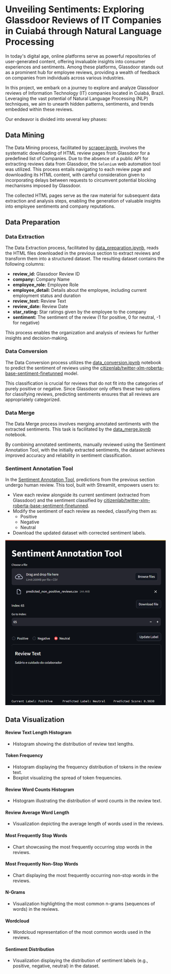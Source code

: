 # Unveiling Sentiments: Exploring Glassdoor Reviews of IT Companies in Cuiabá through Natural Language Processing

In today's digital age, online platforms serve as powerful repositories of user-generated content, offering invaluable insights into consumer experiences and sentiments. Among these platforms, Glassdoor stands out as a prominent hub for employee reviews, providing a wealth of feedback on companies from individuals across various industries.

In this project, we embark on a journey to explore and analyze Glassdoor reviews of Information Technology (IT) companies located in Cuiabá, Brazil. Leveraging the vast potential of Natural Language Processing (NLP) techniques, we aim to unearth hidden patterns, sentiments, and trends embedded within these reviews.

Our endeavor is divided into several key phases:

## Data Mining
The Data Mining process, facilitated by [scraper.ipynb](/data_mining/scraper.ipynb), involves the systematic downloading of HTML review pages from Glassdoor for a predefined list of Companies. Due to the absence of a public API for extracting reviews data from Glassdoor, the `Selenium` web automation tool was utilized. This process entails navigating to each review page and downloading its HTML content, with careful consideration given to incorporating delays between requests to circumvent potential blocking mechanisms imposed by Glassdoor.

The collected HTML pages serve as the raw material for subsequent data extraction and analysis steps, enabling the generation of valuable insights into employee sentiments and company reputations.

## Data Preparation

### Data Extraction
The Data Extraction process, facilitated by [data_preparation.ipynb](/data_preparation/data_preparation.ipynb), reads the HTML files downloaded in the previous section to extract reviews and transform them into a structured dataset. The resulting dataset contains the following columns:

- **review_id:** Glassdoor Review ID
- **company:** Company Name
- **employee_role:** Employee Role
- **employee_detail:** Details about the employee, including current employment status and duration
- **review_text:** Review Text
- **review_date:** Review Date
- **star_rating:** Star ratings given by the employee to the company
- **sentiment:** The sentiment of the review (1 for positive, 0 for neutral, -1 for negative)

This process enables the organization and analysis of reviews for further insights and decision-making.



### Data Conversion
The Data Conversion process utilizes the [data_conversion.ipynb](/data_preparation/data_conversion.ipynb) notebook to predict the sentiment of reviews using the [citizenlab/twitter-xlm-roberta-base-sentiment-finetunned](https://huggingface.co/citizenlab/twitter-xlm-roberta-base-sentiment-finetunned) model.

This classification is crucial for reviews that do not fit into the categories of purely positive or negative. Since Glassdoor only offers these two options for classifying reviews, predicting sentiments ensures that all reviews are appropriately categorized.

### Data Merge
The Data Merge process involves merging annotated sentiments with the extracted sentiments. This task is facilitated by the [data_merge.ipynb](/data_preparation/data_merge.ipynb) notebook.

By combining annotated sentiments, manually reviewed using the Sentiment Annotation Tool, with the initially extracted sentiments, the dataset achieves improved accuracy and reliability in sentiment classification.

### Sentiment Annotation Tool
In the [Sentiment Annotation Tool](/data_preparation/annotation_tool.py), predictions from the previous section undergo human review. This tool, built with Streamlit, empowers users to:

- View each review alongside its current sentiment (extracted from Glassdoor) and the sentiment classified by [citizenlab/twitter-xlm-roberta-base-sentiment-finetunned](https://huggingface.co/citizenlab/twitter-xlm-roberta-base-sentiment-finetunned).
- Modify the sentiment of each review as needed, classifying them as:
  - Positive
  - Negative
  - Neutral
- Download the updated dataset with corrected sentiment labels.

![Sentiment Annotation Tool Preview](./data_preparation/annotation_tool_preview.png)

## Data Visualization

#### Review Text Length Histogram
- Histogram showing the distribution of review text lengths.

#### Token Frequency
- Histogram displaying the frequency distribution of tokens in the review text.
- Boxplot visualizing the spread of token frequencies.

#### Review Word Counts Histogram
- Histogram illustrating the distribution of word counts in the review text.

#### Review Average Word Length
- Visualization depicting the average length of words used in the reviews.

#### Most Frequently Stop Words
- Chart showcasing the most frequently occurring stop words in the reviews.

#### Most Frequently Non-Stop Words
- Chart displaying the most frequently occurring non-stop words in the reviews.

#### N-Grams
- Visualization highlighting the most common n-grams (sequences of words) in the reviews.

#### Wordcloud
- Wordcloud representation of the most common words used in the reviews.

#### Sentiment Distribution
- Visualization displaying the distribution of sentiment labels (e.g., positive, negative, neutral) in the dataset.
